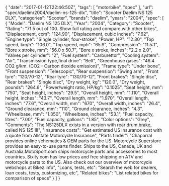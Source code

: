 {
    "date": "2017-01-12T22:46:50Z",
    "tags": [
        "motorbike",
        "spec"
    ],
    "url": "spec\/daelim\/2004\/daelim-ns-125-dlx",
    "title": "Scooter Daelim NS 125 DLX",
    "categories": "Scooter",
    "brands": "daelim",
    "years": "2004",
    "spec": [
        {
            "Model": "Daelim NS 125 DLX",
            "Year": "2004",
            "Category": "Scooter",
            "Rating": "71.5 out of 100. Show full rating and compare with other bikes",
            "Displacement, ccm": "124.90",
            "Displacement, cubic inches": "7.62",
            "Engine type": "Single cylinder, four-stroke",
            "Power, HP": "12.30",
            "Top speed, km\/h": "106.0",
            "Top speed, mph": "65.9",
            "Compression": "11.5:1",
            "Bore x stroke, mm": "56.0 x 50.7",
            "Bore x stroke, inches": "2.2 x 2.0",
            "Valves per cylinder": "2",
            "Fuel system": "Carburettor",
            "Cooling system": "Air",
            "Transmission type,final drive": "Belt",
            "Greenhouse gases": "46.4 CO2 g\/km. (CO2 - Carbon dioxide emission)",
            "Frame type": "Under bone",
            "Front suspension": "Telescopic",
            "Rear suspension": "Swing arm",
            "Front tyre": "120\/70-12",
            "Rear tyre": "130\/70-12",
            "Front brakes": "Single disc",
            "Rear brakes": "Single disc",
            "Dry weight, kg": "120.0",
            "Dry weight, pounds": "264.6",
            "Power\/weight ratio, HP\/kg": "0.1025",
            "Seat height, mm": "750",
            "Seat height, inches": "29.5",
            "Overall height, mm": "1.110",
            "Overall height, inches": "43.7",
            "Overall length, mm": "1.970",
            "Overall length, inches": "77.6",
            "Overall width, mm": "670",
            "Overall width, inches": "26.4",
            "Ground clearance, mm": "110",
            "Ground clearance, inches": "4.3",
            "Wheelbase, mm": "1.350",
            "Wheelbase, inches": "53.1",
            "Fuel capacity, litres": "7.00",
            "Fuel capacity, gallons": "1.85",
            "Color options": "Grey",
            "Comments": "The NS125DLX exists in a version with rear drum brake, called NS 125 III",
            "Insurance costs": "Get estimated US insurance cost with a quote from Allstate Motorcycle Insurance",
            "Parts finder": "Chaparral provides online schematics & OEM parts for the US.   Motorcycle Superstore provides an easy-to-use parts finder. Ships to the US, Canada, UK and Australia.MotoSport.com ships motorcycle parts and accessories to most countries.    Sixity.com has low prices and free shipping on ATV and motorcycle parts to the US. Also check out our overview of motorcycle webshops at Bikez.info",
            "Loans, tests, etc": "Search the web for dealers, loan costs, tests, customizing, etc",
            "Related bikes": "List related bikes for comparison of specs"
        }
    ]
}